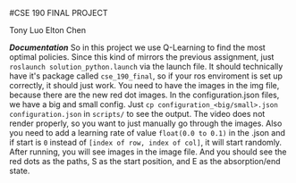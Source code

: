 #CSE 190 FINAL PROJECT

Tony Luo
Elton Chen

***Documentation***
So in this project we use Q-Learning to find the most optimal policies. Since this kind of mirrors the previous assignment, just `roslaunch solution_python.launch` via the launch file. It should technically have it's package called `cse_190_final`, so if your ros enviroment is set up correctly, it should just work.
You need to have the images in the img file, because there are the new red dot images.
In the configuration.json files, we have a big and small config. Just `cp configuration_<big/small>.json configuration.json` in `scripts/` to see the output. The video does not render properly, so you want to just manually go through the images. Also you need to add a learning rate of value `float(0.0 to 0.1)` in the .json and if start is `0` instead of `[index of row, index of col]`, it will start randomly.
After running, you will see images in the image file. And you should see the red dots as the paths, S as the start position, and E as the absorption/end state.
